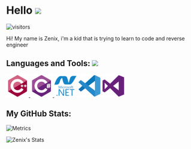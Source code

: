 <h1>Hello <img src = "https://raw.githubusercontent.com/MartinHeinz/MartinHeinz/master/wave.gif" width = 50px> </h1>

![visitors](https://visitor-badge.glitch.me/badge?page_id=zenixas.zenixas)

</p>
<div size='20px'> Hi! My name is Zenix, i'm a kid that is trying to learn to code and reverse engineer
</div>


<h2> Languages and Tools: <img src = "https://media2.giphy.com/media/QssGEmpkyEOhBCb7e1/giphy.gif?cid=ecf05e47a0n3gi1bfqntqmob8g9aid1oyj2wr3ds3mg700bl&rid=giphy.gif" width = 25px></h2>
<p> <a href="https://www.w3schools.com/cpp/" target="_blank"> <img src="https://raw.githubusercontent.com/devicons/devicon/master/icons/cplusplus/cplusplus-original.svg" alt="cplusplus" width="60" height="60"/> </a> <a href="https://www.w3schools.com/cs/" target="_blank"> <img src="https://raw.githubusercontent.com/devicons/devicon/master/icons/csharp/csharp-original.svg" alt="csharp" width="60" height="60"/> </a>
<img src="https://raw.githubusercontent.com/devicons/devicon/9f4f5cdb393299a81125eb5127929ea7bfe42889/icons/dot-net/dot-net-plain-wordmark.svg" alt="Dot Net" width="60" height="60"/> 
 <img src="https://raw.githubusercontent.com/devicons/devicon/master/icons/vscode/vscode-original.svg" alt="Visual Studio Code" width="60" height="60"/> 
</a>  <img src="https://raw.githubusercontent.com/devicons/devicon/9f4f5cdb393299a81125eb5127929ea7bfe42889/icons/visualstudio/visualstudio-plain.svg" alt="Visual Studio 2019/2022" width="60" height="60"/> </a> </p>

<h2> My GitHub Stats:  </h2>

![Metrics](https://metrics.lecoq.io/zenixas?template=classic&base.activity=0&base.community=0&base.repositories=0&base.metadata=0&config.timezone=Europe%2FKiev) <p>
![Zenix's Stats](https://github-readme-stats.vercel.app/api?username=Zenixas&count_private=true&hide=issues&show_icons=true&theme=dracula)




